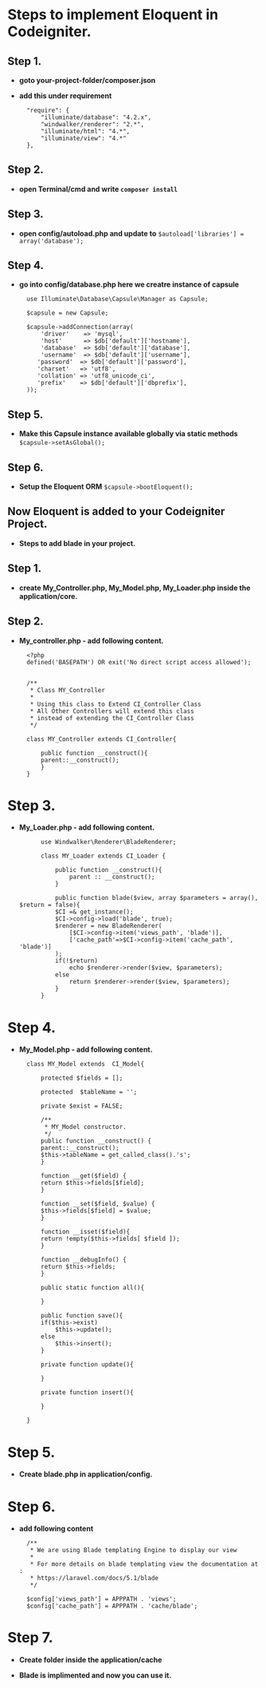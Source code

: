 # Steps to implement Eloquent in Codeigniter.

## Step 1. 

* **goto your-project-folder/composer.json**

* **add this under requirement**

		"require": {
			"illuminate/database": "4.2.x",
			"windwalker/renderer": "2.*",
			"illuminate/html": "4.*",
			"illuminate/view": "4.*"
		},


## Step 2. 

* **open Terminal/cmd and write `composer install`**

## Step 3. 

* **open config/autoload.php and update to** 
`$autoload['libraries'] = array('database');`

## Step 4. 

* **go into config/database.php here we creatre instance of capsule** 

		use Illuminate\Database\Capsule\Manager as Capsule;

		$capsule = new Capsule;

		$capsule->addConnection(array(
		    'driver'    => 'mysql',
		    'host'      => $db['default']['hostname'],
		    'database'  => $db['default']['database'],
		    'username'  => $db['default']['username'],
		   'password'  => $db['default']['password'],
		   'charset'   => 'utf8',
		   'collation' => 'utf8_unicode_ci',
		   'prefix'    => $db['default']['dbprefix'],
		)); 


## Step 5. 
* **Make this Capsule instance available globally via static methods**
`$capsule->setAsGlobal();`

## Step 6. 
* **Setup the Eloquent ORM**
`$capsule->bootEloquent();`

## Now Eloquent is added to your Codeigniter Project.

* **Steps to add blade in your project.**

## Step 1. 

* **create My_Controller.php, My_Model.php, My_Loader.php inside the application/core.** 

## Step 2. 
* **My_controller.php - add following content.**

		<?php
		defined('BASEPATH') OR exit('No direct script access allowed');


		/**
		 * Class MY_Controller
		 *
		 * Using this class to Extend CI_Controller Class
		 * All Other Controllers will extend this class
		 * instead of extending the CI_Controller Class
		 */

		class MY_Controller extends CI_Controller{

		    public function __construct(){
			parent::__construct();
		    }
		}

# Step 3. 
* **My_Loader.php - add following content.** 

			use Windwalker\Renderer\BladeRenderer;

			class MY_Loader extends CI_Loader {

				public function __construct(){
					parent :: __construct();
				}

				public function blade($view, array $parameters = array(), $return = false){
				$CI =& get_instance();
				$CI->config->load('blade', true);
				$renderer = new BladeRenderer(
				    [$CI->config->item('views_path', 'blade')],
				    ['cache_path'=>$CI->config->item('cache_path', 'blade')]
				);
				if(!$return)
				    echo $renderer->render($view, $parameters);
				else
				    return $renderer->render($view, $parameters);
			    }
			}

# Step 4. 
* **My_Model.php - add following content.** 

		class MY_Model extends  CI_Model{

		    protected $fields = [];

		    protected  $tableName = '';

		    private $exist = FALSE;

		    /**
		     * MY_Model constructor.
		     */
		    public function __construct() {
			parent::__construct();
			$this->tableName = get_called_class().'s';
		    }

		    function __get($field) {
			return $this->fields[$field];
		    }

		    function __set($field, $value) {
			$this->fields[$field] = $value;
		    }

		    function __isset($field){
			return !empty($this->fields[ $field ]);
		    }

		    function __debugInfo() {
			return $this->fields;
		    }

		    public static function all(){

		    }

		    public function save(){
			if($this->exist)
			    $this->update();
			else
			    $this->insert();
		    }

		    private function update(){

		    }

		    private function insert(){

		    }

		}

# Step 5. 
* **Create blade.php in application/config.**

# Step 6. 
* **add following content**

		/**
		 * We are using Blade templating Engine to display our view
		 *
		 * For more details on blade templating view the documentation at :
		 * https://laravel.com/docs/5.1/blade
		 */

		$config['views_path'] = APPPATH . 'views';
		$config['cache_path'] = APPPATH . 'cache/blade';

# Step 7. 
* **Create folder inside the application/cache**

* **Blade is implimented and now you can use it.**
 
 
